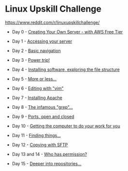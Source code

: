 # Linux Upskill Challenge

https://www.reddit.com/r/linuxupskillchallenge/

- Day 0 - [Creating Your Own Server - with AWS Free Tier](./day0.md)

- Day 1 - [Accessing your server](./day1.md)

- Day 2 - [Basic navigation](./day2.md)

- Day 3 - [Power trip!](./day3.md)

- Day 4 - [Installing software, exploring the file structure](./day4.md)

- Day 5 - [More or less...](./day5.md)

- Day 6 - [Editing with "vim"](./day6.md)

- Day 7 - [Installing Apache](./day7.md)

- Day 8 - [The infamous "grep"...](./day8.md)

- Day 9 - [Ports, open and closed](./day9.md)

- Day 10 - [Getting the computer to do your work for you](./day10.md)

- Day 11 - [Finding things...](./day11.md)

- Day 12 - [Copying with SFTP](./day12.md)

- Day 13 and 14 - [Who has permission?](./day13-14.md)

- Day 15 - [Deeper into repositories...](./day15.md)
